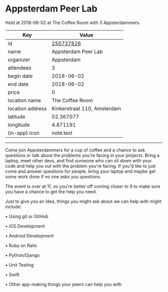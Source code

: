 # Appsterdam Peer Lab
Held at 2018-06-02 at The Coffee Room with 3 Appsterdammers.
        
|Key|Value
|---|---|
|id|[250737826](https://www.meetup.com/appsterdam/events/250737826/)|
|name|Appsterdam Peer Lab|
|organizer|Appsterdam|
|attendees|3|
|begin date|2018-06-02|
|end date|2018-06-02|
|price|0|
|location name|The Coffee Room|
|location address|Kinkerstraat 110, Amsterdam|
|latitude|52.367077|
|longitude|4.871191|
|(in-app) icon|note.text|

---

Come join Appsterdammers for a cup of coffee and a chance to ask questions or talk about the problems you're facing in your projects. Bring a laptop, meet other devs, and find someone who can sit down with your code and help you out with the problem you're facing. If you'd like to just come and answer questions for people, bring your laptop and maybe get some work done if no one asks you questions.

The event is over at 11, so you're better off coming closer to 9 to make sure you have a chance to get the help you need.

Just to give you an idea, things you might ask about we can help with might include:

• Using git or GitHub

• iOS Development

• Android Development

• Ruby on Rails

• Python/Django

• Unit Testing

• Swift

• Other app-making things your peers can help you with


